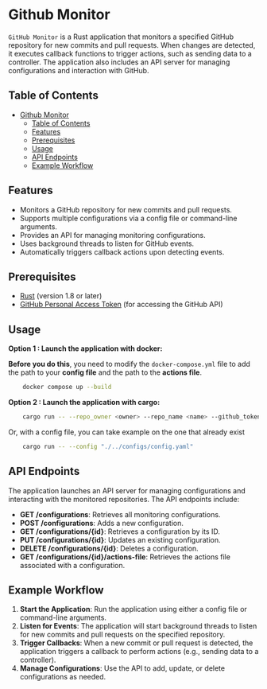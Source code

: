 # Github Monitor

`GitHub Monitor` is a Rust application that monitors a specified GitHub repository for new commits and pull requests. When changes are detected, it executes callback functions to trigger actions, such as sending data to a controller. The application also includes an API server for managing configurations and interaction with GitHub.

## Table of Contents

- [Github Monitor](#github-monitor)
  - [Table of Contents](#table-of-contents)
  - [Features](#features)
  - [Prerequisites](#prerequisites)
  - [Usage](#usage)
  - [API Endpoints](#api-endpoints)
  - [Example Workflow](#example-workflow)

## Features

- Monitors a GitHub repository for new commits and pull requests.
- Supports multiple configurations via a config file or command-line arguments.
- Provides an API for managing monitoring configurations.
- Uses background threads to listen for GitHub events.
- Automatically triggers callback actions upon detecting events.

## Prerequisites

- [Rust](https://www.rust-lang.org/) (version 1.8 or later)
- [GitHub Personal Access Token](https://github.com/settings/tokens) (for accessing the GitHub API)

## Usage

**Option 1 : Launch the application with docker:**

**Before you do this**, you need to modify the `docker-compose.yml` file to add the path to your **config file** and the path to the **actions file**.

```bash
    docker compose up --build
```

**Option 2 : Launch the application with cargo:**

```bash
    cargo run -- --repo_owner <owner> --repo_name <name> --github_token <token> --actions_path <path_to_actions_file>
```

Or, with a config file, you can take example on the one that already exist

```bash
    cargo run -- --config "./../configs/config.yaml"
```

## API Endpoints

The application launches an API server for managing configurations and interacting with the monitored repositories. The API endpoints include:

- **GET /configurations**: Retrieves all monitoring configurations.
- **POST /configurations**: Adds a new configuration.
- **GET /configurations/{id}**: Retrieves a configuration by its ID.
- **PUT /configurations/{id}**: Updates an existing configuration.
- **DELETE /configurations/{id}**: Deletes a configuration.
- **GET /configurations/{id}/actions-file**: Retrieves the actions file associated with a configuration.

## Example Workflow

1. **Start the Application**: Run the application using either a config file or command-line arguments.
2. **Listen for Events**: The application will start background threads to listen for new commits and pull requests on the specified repository.
3. **Trigger Callbacks**: When a new commit or pull request is detected, the application triggers a callback to perform actions (e.g., sending data to a controller).
4. **Manage Configurations**: Use the API to add, update, or delete configurations as needed.

